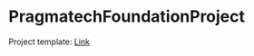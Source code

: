 # PragmatechFoundationProject



Project template:
[Link](https://elipso.site/?storefront=envato-elements#)
